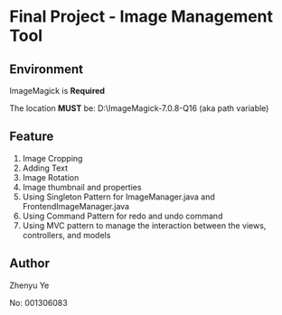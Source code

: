 # Final Project - Image Management Tool

## Environment

ImageMagick is **Required**

The location **MUST** be: D:\\ImageMagick-7.0.8-Q16 (aka path variable)

## Feature

1. Image Cropping
2. Adding Text
3. Image Rotation
4. Image thumbnail and properties
5. Using Singleton Pattern for ImageManager.java and FrontendImageManager.java
6. Using Command Pattern for redo and undo command
7. Using MVC pattern to manage the interaction between the views, controllers, and models

## Author

Zhenyu Ye

No: 001306083

